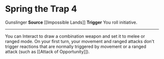 ﻿---
actions: '[free-action]'
cost: null
element: null
frequency: null
id: '1455'
name: Spring the Trap
rarity: Common
requirement: null
school: null
source: '[[DATABASE/source/Impossible Lands|Impossible Lands]]'
trait:
- '[[DATABASE/trait/Gunslinger|Gunslinger]]'
trigger: You roll initiative.
type: Action

---
# Spring the Trap <span class="action-icon">4</span>

<span class="item-trait">Gunslinger</span>
**Source** [[Impossible Lands]]
**Trigger** You roll initiative.

---
You can Interact to draw a combination weapon and set it to melee or ranged mode. On your first turn, your movement and ranged attacks don't trigger reactions that are normally triggered by movement or a ranged attack (such as [[Attack of Opportunity]]).